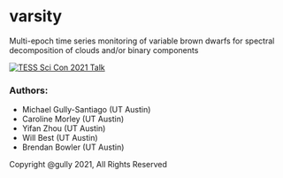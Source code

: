 # varsity

Multi-epoch time series monitoring of variable brown dwarfs for spectral decomposition of clouds and/or binary components


[![TESS Sci Con 2021 Talk](https://img.youtube.com/vi/0yLgE_8YsIM/2.jpg)](https://www.youtube.com/watch?v=0yLgE_8YsIM&t=144s)



### Authors:
- Michael Gully-Santiago (UT Austin)
- Caroline Morley (UT Austin)
- Yifan Zhou (UT Austin)
- Will Best (UT Austin)
- Brendan Bowler (UT Austin)

Copyright @gully 2021, All Rights Reserved
